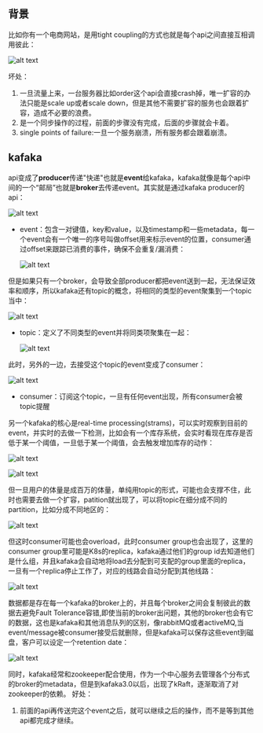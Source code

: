 ## 背景
比如你有一个电商网站，是用tight coupling的方式也就是每个api之间直接互相调用彼此：

![alt text](image.png)

坏处：
1. 一旦流量上来，一台服务器比如order这个api会直接crash掉，唯一扩容的办法只能是scale up或者scale down，但是其他不需要扩容的服务也会跟着扩容，造成不必要的浪费。
2. 是一个同步操作的过程，前面的步骤没有完成，后面的步骤就会卡着。
3. single points of failure:一旦一个服务崩溃，所有服务都会跟着崩溃。

## kafaka
api变成了**producer**传递"快递"也就是**event**给kafaka，kafaka就像是每个api中间的一个“邮局”也就是**broker**去传递event。其实就是通过kafaka producer的api：

![alt text](image-2.png)

- event：包含一对键值，key和value，以及timestamp和一些metadata，每一个event会有一个唯一的序号叫做offset用来标示event的位置，consumer通过offset来跟踪已消费的事件，确保不会重复/漏消费：

    ![alt text](image-1.png)

但是如果只有一个broker，会导致全部producer都把event送到一起，无法保证效率和顺序，所以kafaka还有topic的概念，将相同的类型的event聚集到一个topic当中：

![alt text](image-3.png)

- topic：定义了不同类型的event并将同类项聚集在一起：

    ![alt text](image-4.png)

此时，另外的一边，去接受这个topic的event变成了consumer：

![alt text](image-5.png)

- consumer：订阅这个topic，一旦有任何event出现，所有consumer会被topic提醒

另一个kafaka的核心是real-time processing(strams)，可以实时观察到目前的event，并实时的去做一下检测，比如会有一个库存系统，会实时看现在库存是否低于某一个阈值，一旦低于某一个阈值，会去触发增加库存的动作：

![alt text](image-6.png)

![alt text](image-7.png)

但一旦用户的体量是成百万的体量，单纯用topic的形式，可能也会支撑不住，此时也需要去做一个扩容，patition就出现了，可以将topic在细分成不同的partition，比如分成不同地区的： 

![alt text](image-10.png)

但这时consumer可能也会overload，此时consumer group也会出现了，这里的consumer group里可能是K8s的replica，kafaka通过他们的group id去知道他们是什么组，并且kafaka会自动地将load去分配到可支配的group里面的replica，一旦有一个replica停止工作了，对应的线路会自动分配到其他线路：

![alt text](image-11.png)

数据都是存在每一个kafaka的broker上的，并且每个broker之间会复制彼此的数据去避免Fault Tolerance容错,即使当前的broker出问题，其他的broker也会有它的数据，这也是kafaka和其他消息队列的区别，像rabbitMQ或者activeMQ,当event/message被consumer接受后就删除，但是kafaka可以保存这些event到磁盘，客户可以设定一个retention date：

![alt text](image-12.png)


同时，kafaka经常和zookeeper配合使用，作为一个中心服务去管理各个分布式的broker的metadata，但是到kafaka3.0以后，出现了kRaft，逐渐取消了对zookeeper的依赖。
好处：
1. 前面的api再传送完这个event之后，就可以继续之后的操作，而不是等到其他api都完成才继续。